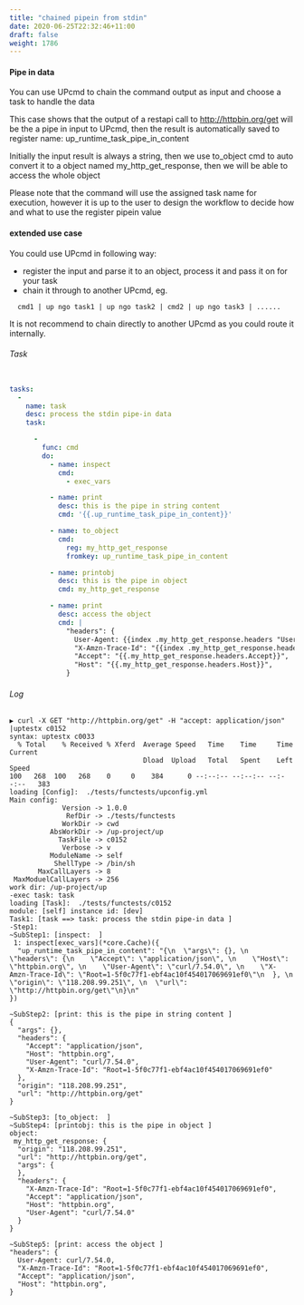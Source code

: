 ```yaml
---
title: "chained pipein from stdin"
date: 2020-06-25T22:32:46+11:00
draft: false
weight: 1786
---
```


#### Pipe in data

You can use UPcmd to chain the command output as input and choose a task to handle the data

This case shows that the output of a restapi call to http://httpbin.org/get will be the a pipe in input to UPcmd, then the result is automatically saved to register name: up_runtime_task_pipe_in_content

Initially the input result is always a string, then we use to_object cmd to auto convert it to a object named my_http_get_response, then we will be able to access the whole object

Please note that the command will use the assigned task name for execution, however it is up to the user to design the workflow to decide how and what to use the register pipein value

#### extended use case
You could use UPcmd in following way:

* register the input and parse it to an object, process it and pass it on for your task
* chain it through to another UPcmd, eg.
```
  cmd1 | up ngo task1 | up ngo task2 | cmd2 | up ngo task3 | ......
```

It is not recommend to chain directly to another UPcmd as you could route it internally.

###### Task

```yaml

tasks:
  -
    name: task
    desc: process the stdin pipe-in data
    task:

      -
        func: cmd
        do:
          - name: inspect
            cmd:
              - exec_vars

          - name: print
            desc: this is the pipe in string content
            cmd: '{{.up_runtime_task_pipe_in_content}}'

          - name: to_object
            cmd:
              reg: my_http_get_response
              fromkey: up_runtime_task_pipe_in_content

          - name: printobj
            desc: this is the pipe in object
            cmd: my_http_get_response

          - name: print
            desc: access the object
            cmd: |
              "headers": {
                User-Agent: {{index .my_http_get_response.headers "User-Agent"}},
                "X-Amzn-Trace-Id": "{{index .my_http_get_response.headers "X-Amzn-Trace-Id"}}",
                "Accept": "{{.my_http_get_response.headers.Accept}}",
                "Host": "{{.my_http_get_response.headers.Host}}",
              }

```

###### Log

```
▶ curl -X GET "http://httpbin.org/get" -H "accept: application/json" |uptestx c0152
syntax: uptestx c0033
  % Total    % Received % Xferd  Average Speed   Time    Time     Time  Current
                                 Dload  Upload   Total   Spent    Left  Speed
100   268  100   268    0     0    384      0 --:--:-- --:--:-- --:--:--   383
loading [Config]:  ./tests/functests/upconfig.yml
Main config:
             Version -> 1.0.0
              RefDir -> ./tests/functests
             WorkDir -> cwd
          AbsWorkDir -> /up-project/up
            TaskFile -> c0152
             Verbose -> v
          ModuleName -> self
           ShellType -> /bin/sh
       MaxCallLayers -> 8
 MaxModuelCallLayers -> 256
work dir: /up-project/up
-exec task: task
loading [Task]:  ./tests/functests/c0152
module: [self] instance id: [dev]
Task1: [task ==> task: process the stdin pipe-in data ]
-Step1:
~SubStep1: [inspect:  ]
 1: inspect[exec_vars](*core.Cache)({
  "up_runtime_task_pipe_in_content": "{\n  \"args\": {}, \n  \"headers\": {\n    \"Accept\": \"application/json\", \n    \"Host\": \"httpbin.org\", \n    \"User-Agent\": \"curl/7.54.0\", \n    \"X-Amzn-Trace-Id\": \"Root=1-5f0c77f1-ebf4ac10f454017069691ef0\"\n  }, \n  \"origin\": \"118.208.99.251\", \n  \"url\": \"http://httpbin.org/get\"\n}\n"
})

~SubStep2: [print: this is the pipe in string content ]
{
  "args": {}, 
  "headers": {
    "Accept": "application/json", 
    "Host": "httpbin.org", 
    "User-Agent": "curl/7.54.0", 
    "X-Amzn-Trace-Id": "Root=1-5f0c77f1-ebf4ac10f454017069691ef0"
  }, 
  "origin": "118.208.99.251", 
  "url": "http://httpbin.org/get"
}

~SubStep3: [to_object:  ]
~SubStep4: [printobj: this is the pipe in object ]
object:
 my_http_get_response: {
  "origin": "118.208.99.251",
  "url": "http://httpbin.org/get",
  "args": {
  },
  "headers": {
    "X-Amzn-Trace-Id": "Root=1-5f0c77f1-ebf4ac10f454017069691ef0",
    "Accept": "application/json",
    "Host": "httpbin.org",
    "User-Agent": "curl/7.54.0"
  }
}

~SubStep5: [print: access the object ]
"headers": {
  User-Agent: curl/7.54.0,
  "X-Amzn-Trace-Id": "Root=1-5f0c77f1-ebf4ac10f454017069691ef0",
  "Accept": "application/json",
  "Host": "httpbin.org",
}
```


